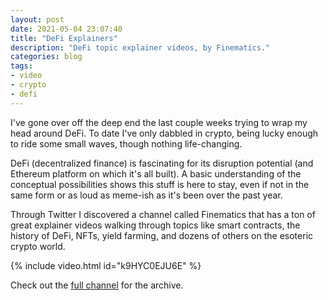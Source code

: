 ```yaml
---
layout: post
date: 2021-05-04 23:07:40
title: "DeFi Explainers"
description: "DeFi topic explainer videos, by Finematics."
categories: blog
tags:
- video
- crypto
- defi
---
```


I've gone over off the deep end the last couple weeks trying to wrap my head around DeFi. To date I've only dabbled in crypto, being lucky enough to ride some small waves, though nothing life-changing.

DeFi (decentralized finance) is fascinating for its disruption potential (and Ethereum platform on which it's all built). A basic understanding of the conceptual possibilities shows this stuff is here to stay, even if not in the same form or as loud as meme-ish as it's been over the past year.

Through Twitter I discovered a channel called Finematics that has a ton of great explainer videos walking through topics like smart contracts, the history of DeFi, NFTs, yield farming, and dozens of others on the esoteric crypto world.

{% include video.html id="k9HYC0EJU6E" %}

Check out the [full channel](https://www.youtube.com/c/Finematics/videos "Finematics on YouTube") for the archive.
